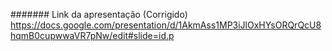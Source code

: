 ####### Link da apresentação (Corrigido)
https://docs.google.com/presentation/d/1AkmAss1MP3iJlOxHYsORQrQcU8hqmB0cupwwaVR7pNw/edit#slide=id.p
